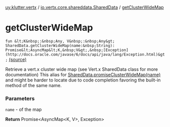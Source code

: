 [uy.klutter.vertx](../index.md) / [io.vertx.core.shareddata.SharedData](index.md) / [getClusterWideMap](.)


# getClusterWideMap

`fun &lt;K&nbsp;:&nbsp;Any, V&nbsp;:&nbsp;Any&gt; SharedData.getClusterWideMap(name:&nbsp;String): Promise&lt;AsyncMap&lt;K,&nbsp;V&gt;,&nbsp;[Exception](http://docs.oracle.com/javase/6/docs/api/java/lang/Exception.html)&gt;` [(source)](https://github.com/kohesive/klutter/blob/master/vertx3-jdk8/src/main/kotlin/uy/klutter/vertx/VertxSharedData.kt#L28)

Retrieve a vert.x cluster wide map (see Vert.x SharedData class for more documentation)
This alias for [SharedData.promiseClusterWideMap(name)](#) and might be harder
to locate due to code completion favoring the built-in method of the same name.


### Parameters

`name` - of the map

**Return**
Promise&lt;AsyncMap&lt;K, V&gt;, Exception&gt;



